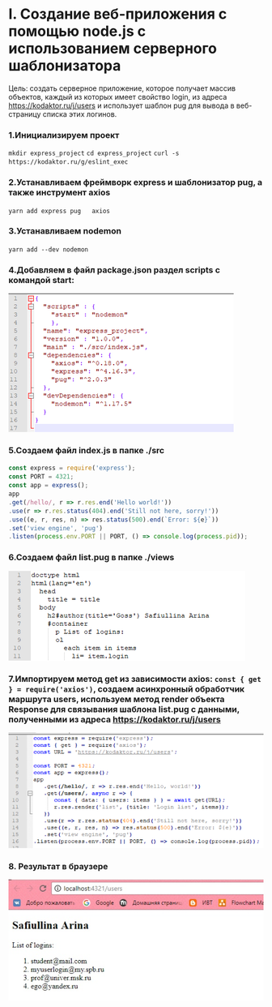 # I. Создание веб-приложения с помощью node.js с использованием серверного шаблонизатора
Цель: создать серверное приложение, которое получает массив объектов, каждый из которых имеет свойство login, из адреса https://kodaktor.ru/j/users и использует шаблон pug для вывода в веб-страницу списка этих логинов.  
### 1.Инициализируем проект
`mkdir express_project`
`cd express_project`
`curl -s https://kodaktor.ru/g/eslint_exec`
### 2.Устанавливаем	фреймворк	express и	шаблонизатор	pug, а	также	инструмент	axios
`yarn add express pug	axios`
### 3.Устанавливаем nodemon
`yarn add --dev nodemon`
### 4.Добавляем в файл package.json раздел scripts с командой start:
![](https://github.com/arinasaf11/express200318/blob/master/Screenshot_1.png?raw=true)
### 5.Создаем файл index.js в папке ./src
```javascript
const express = require('express');  
const PORT = 4321; 
const app = express(); 
app 
.get(/hello/, r => r.res.end('Hello world!')) 
.use(r => r.res.status(404).end('Still not here, sorry!')) 
.use((e, r, res, n) => res.status(500).end(`Error: ${e}`)) 
.set('view engine', 'pug') 
.listen(process.env.PORT || PORT, () => console.log(process.pid));
```
### 6.Создаем файл list.pug в папке ./views
![](https://github.com/arinasaf11/express200318/blob/master/Screenshot_2.png?raw=true)
### 7.Импортируем метод get из зависимости axios: `const { get } = require('axios')`, создаем асинхронный обработчик маршрута users, используем метод render объекта Response для связывания шаблона list.pug с данными, полученными из адреса https://kodaktor.ru/j/users
![](https://github.com/arinasaf11/express200318/blob/master/Screenshot_3.png?raw=true)
### 8. Результат в браузере
![](https://github.com/arinasaf11/express200318/blob/master/result.jpg?raw=true)
